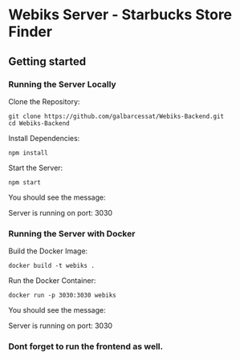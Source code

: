 # Webiks Server - Starbucks Store Finder

## Getting started

### Running the Server Locally
Clone the Repository:

```
git clone https://github.com/galbarcessat/Webiks-Backend.git
cd Webiks-Backend
```
Install Dependencies:

```
npm install
```
Start the Server:

```
npm start
```

You should see the message:

Server is running on port: 3030

### Running the Server with Docker

Build the Docker Image:

```
docker build -t webiks .
```
Run the Docker Container:

```
docker run -p 3030:3030 webiks
```

You should see the message:

Server is running on port: 3030

### Dont forget to run the frontend as well.

